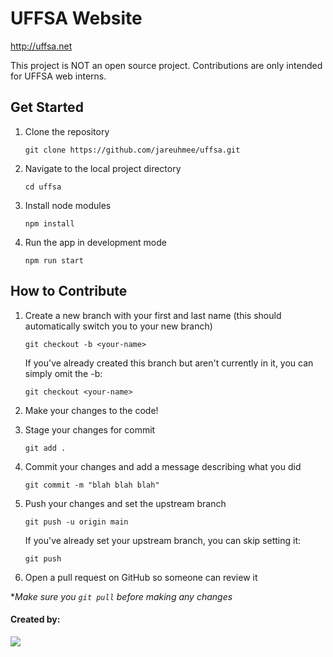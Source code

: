 # UFFSA Website
http://uffsa.net

This project is NOT an open source project. Contributions are only intended for UFFSA web interns.

## Get Started

1. Clone the repository
   
    `git clone https://github.com/jareuhmee/uffsa.git`

2. Navigate to the local project directory

    `cd uffsa`

3. Install node modules
   
    `npm install`
   
4. Run the app in development mode
   
    `npm run start`

## How to Contribute

1. Create a new branch with your first and last name (this should automatically switch you to your new branch)

    `git checkout -b <your-name>`

    If you've already created this branch but aren't currently in it, you can simply omit the -b:

    `git checkout <your-name>`

2. Make your changes to the code!

3. Stage your changes for commit

    `git add .`

4. Commit your changes and add a message describing what you did

    `git commit -m "blah blah blah"`

5. Push your changes and set the upstream branch

    `git push -u origin main`

    If you've already set your upstream branch, you can skip setting it:

    `git push`

6. Open a pull request on GitHub so someone can review it

**Make sure you `git pull` before making any changes*


#### Created by:
<a href="https://github.com/jareuhmee/uffsa/graphs/contributors">
  <img src="https://contrib.rocks/image?repo=jareuhmee/uffsa" />
</a>
